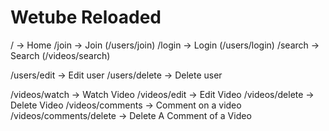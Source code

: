 # Wetube Reloaded

/ -> Home
/join -> Join (/users/join)
/login -> Login (/users/login)
/search -> Search (/videos/search)

/users/edit -> Edit user
/users/delete -> Delete user

/videos/watch -> Watch Video
/videos/edit -> Edit Video
/videos/delete -> Delete Video
/videos/comments -> Comment on a video
/videos/comments/delete -> Delete A Comment of a Video
